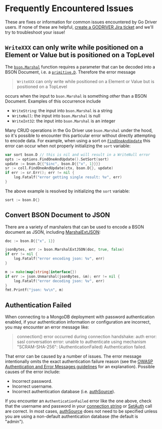 # Frequently Encountered Issues

These are fixes or information for common issues encountered by Go Driver users. If none of these are helpful, [create a GODRIVER Jira ticket](https://jira.mongodb.org/secure/CreateIssue!default.jspa) and we'll try to troubleshoot your issue!

## `WriteXXX` can only write while positioned on a Element or Value but is positioned on a TopLevel

The [`bson.Marshal`](https://pkg.go.dev/go.mongodb.org/mongo-driver/bson#Marshal) function requires a parameter that can be decoded into a BSON Document, i.e. a [`primitive.D`](https://github.com/mongodb/mongo-go-driver/v2/blob/master/bson/bson.go#L31). Therefore the error message

> `WriteXXX` can only write while positioned on a Element or Value but is positioned on a TopLevel

occurs when the input to `bson.Marshal` is something *other* than a BSON Document. Examples of this occurrence include

- `WriteString`: the input into `bson.Marshal` is a string
- `WriteNull`: the input into `bson.Marshal` is null
- `WriteInt32`: the input into `bson.Marshal` is an integer

Many CRUD operations in the Go Driver use `bson.Marshal` under the hood, so it's possible to encounter this particular error without directly attempting to encode data. For example, when using a sort on [`FindOneAndUpdate`](https://pkg.go.dev/go.mongodb.org/mongo-driver/mongo#Collection.FindOneAndUpdate) this error can occur when not properly initializing the `sort` variable:

```go
var sort bson.D // this is nil and will result in a WriteNull error
opts := options.FindOneAndUpdate().SetSort(sort)
update := bson.D{{"$inc", bson.D{{"x", 1}}}}
sr := coll.FindOneAndUpdate(ctx, bson.D{}, update)
if err := sr.Err(); err != nil {
	log.Fatalf("error getting single result: %v", err)
}
```

The above example is resolved by initializing the `sort` variable:

```go
sort := bson.D{}
```

## Convert BSON Document to JSON

There are a variety of marshalers that can be used to encode a BSON document as JSON, including [MarshalExtJSON](https://pkg.go.dev/github.com/mongodb/mongo-go-driver/v2/bson#MarshalExtJSON):

```go
doc := bson.D{{"x", 1}}

jsonBytes, err := bson.MarshalExtJSON(doc, true, false)
if err != nil {
	log.Fatalf("error encoding json: %v", err)
}

m := make(map[string]interface{})
if err := json.Unmarshal(jsonBytes, &m); err != nil {
	log.Fatalf("error decoding json: %v", err)
}
fmt.Printf("json: %v\n", m)
```

## Authentication Failed

When connecting to a MongoDB deployment with password authentication enabled, if your authentication information or configuration are incorrect, you may encounter an error message like:

> connection() error occurred during connection handshake: auth error: sasl conversation error: unable to authenticate using mechanism "SCRAM-SHA-256": (AuthenticationFailed) Authentication failed.

That error can be caused by a number of issues. The error message intentionally omits the exact authentication failure reason (see the [OWASP Authentication and Error Messages guidelines](https://cheatsheetseries.owasp.org/cheatsheets/Authentication_Cheat_Sheet.html#authentication-and-error-messages) for an explanation). Possible causes of the error include:
- Incorrect password.
- Incorrect username.
- Incorrect authentication database (i.e. [authSource](https://www.mongodb.com/docs/manual/reference/connection-string/#mongodb-urioption-urioption.authSource)).

If you encounter an `AuthenticationFailed` error like the one above, check that the username and password in your [connection string](https://www.mongodb.com/docs/manual/reference/connection-string/) or [SetAuth](https://pkg.go.dev/go.mongodb.org/mongo-driver/mongo/options#ClientOptions.SetAuth) call are correct. In most cases, [authSource](https://www.mongodb.com/docs/manual/reference/connection-string/#mongodb-urioption-urioption.authSource) does not need to be specified unless you are using a non-default authentication database (the default is "admin").
